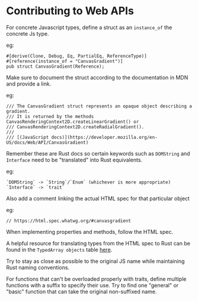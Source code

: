# Contributing to Web APIs

For concrete Javascript types, define a struct as an `instance_of` the concrete Js type.

eg:
```
#[derive(Clone, Debug, Eq, PartialEq, ReferenceType)]
#[reference(instance_of = "CanvasGradient")]
pub struct CanvasGradient(Reference);
```

Make sure to document the struct according to the documentation in MDN and provide a link.

eg:
```
/// The CanvasGradient struct represents an opaque object describing a gradient. 
/// It is returned by the methods CanvasRenderingContext2D.createLinearGradient() or 
/// CanvasRenderingContext2D.createRadialGradient().
/// 
/// [(JavaScript docs)](https://developer.mozilla.org/en-US/docs/Web/API/CanvasGradient)
```

Remember these are Rust docs so certain keywords such as `DOMString` and `Interface` need to be "translated" into Rust equivalents.

eg: 

    `DOMString` -> `String`/`Enum` (whichever is more appropriate)
    `Interface` -> `trait`
    
Also add a comment linking the actual HTML spec for that particular object

eg:

`// https://html.spec.whatwg.org/#canvasgradient`

When implementing properties and methods, follow the HTML spec.

A helpful resource for translating types from the HTML spec to Rust can be found in the `TypedArray objects` table [here](https://html.spec.whatwg.org/#canvasgradient).

Try to stay as close as possible to the original JS name while maintaining Rust naming conventions.

For functions that can't be overloaded properly with traits, define multiple functions with a suffix to specify their use. Try to find one "general" or "basic" function that can take the original non-suffixed name.

